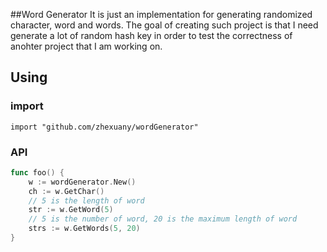##Word Generator
It is just an implementation for generating randomized character, word and words. 
The goal of creating such project is that I need generate a lot of random hash key 
in order to test the correctness of anohter project that I am working on. 

## Using

### import

`import "github.com/zhexuany/wordGenerator"`

### API

~~~go
func foo() {
    w := wordGenerator.New()
    ch := w.GetChar()
    // 5 is the length of word
    str := w.GetWord(5)
    // 5 is the number of word, 20 is the maximum length of word
    strs := w.GetWords(5, 20)
}
~~~
